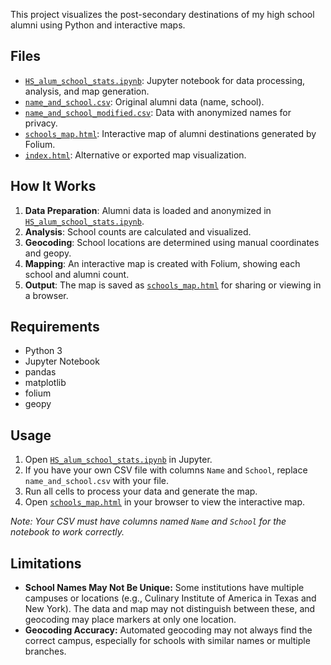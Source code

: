 This project visualizes the post-secondary destinations of my high school alumni using Python and interactive maps.

## Files

- [`HS_alum_school_stats.ipynb`](HS_alum_school_stats.ipynb): Jupyter notebook for data processing, analysis, and map generation.
- [`name_and_school.csv`](name_and_school.csv): Original alumni data (name, school).
- [`name_and_school_modified.csv`](name_and_school_modified.csv): Data with anonymized names for privacy.
- [`schools_map.html`](schools_map.html): Interactive map of alumni destinations generated by Folium.
- [`index.html`](index.html): Alternative or exported map visualization.

## How It Works

1. **Data Preparation**: Alumni data is loaded and anonymized in [`HS_alum_school_stats.ipynb`](HS_alum_school_stats.ipynb).
2. **Analysis**: School counts are calculated and visualized.
3. **Geocoding**: School locations are determined using manual coordinates and geopy.
4. **Mapping**: An interactive map is created with Folium, showing each school and alumni count.
5. **Output**: The map is saved as [`schools_map.html`](schools_map.html) for sharing or viewing in a browser.

## Requirements

- Python 3
- Jupyter Notebook
- pandas
- matplotlib
- folium
- geopy

## Usage

1. Open [`HS_alum_school_stats.ipynb`](HS_alum_school_stats.ipynb) in Jupyter.
2. If you have your own CSV file with columns `Name` and `School`, replace `name_and_school.csv` with your file.
3. Run all cells to process your data and generate the map.
4. Open [`schools_map.html`](schools_map.html) in your browser to view the interactive map.

*Note: Your CSV must have columns named `Name` and `School` for the notebook to work correctly.*

## Limitations

- **School Names May Not Be Unique:** Some institutions have multiple campuses or locations (e.g., Culinary Institute of America in Texas and New York). The data and map may not distinguish between these, and geocoding may place markers at only one location.
- **Geocoding Accuracy:** Automated geocoding may not always find the correct campus, especially for schools with similar names or multiple branches.
